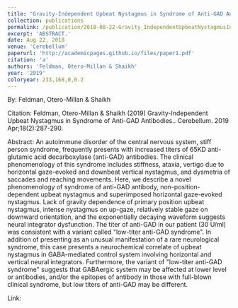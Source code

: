 ```yaml
---
title: "Gravity-Independent Upbeat Nystagmus in Syndrome of Anti-GAD Antibodies."
collection: publications
permalink: /publication/2018-08-22-Gravity_IndependentUpbeatNystagmusInSyndromeOfAnti_GADAntibodie
excerpt: 'ABSTRACT.'
date: Aug 22, 2018
venue: 'Cerebellum'
paperurl: 'http://academicpages.github.io/files/paper1.pdf'
citation: 'a'
authors: 'Feldman, Otero-Millan & Shaikh'
year: '2019'
coloryear: 233,168,0,0.2
---
```


By: Feldman, Otero-Millan & Shaikh

Citation: Feldman, Otero-Millan & Shaikh (2019) Gravity-Independent Upbeat Nystagmus in Syndrome of Anti-GAD Antibodies.. Cerebellum. 2019 Apr;18(2):287-290. 

Abstract: An autoimmune disorder of the central nervous system, stiff person syndrome, frequently presents with increased titers of 65KD anti-glutamic acid decarboxylase (anti-GAD) antibodies. The clinical phenomenology of this syndrome includes stiffness, ataxia, vertigo due to horizontal gaze-evoked and downbeat vertical nystagmus, and dysmetria of saccades and reaching movements. Here, we describe a novel phenomenology of syndrome of anti-GAD antibody, non-position-dependent upbeat nystagmus and superimposed horizontal gaze-evoked nystagmus. Lack of gravity dependence of primary position upbeat nystagmus, intense nystagmus on up-gaze, relatively stable gaze on downward orientation, and the exponentially decaying waveform suggests neural integrator dysfunction. The titer of anti-GAD in our patient (30 U/ml) was consistent with a variant called "low-titer anti-GAD syndrome". In addition of presenting as an unusual manifestation of a rare neurological syndrome, this case presents a neurochemical correlate of upbeat nystagmus in GABA-mediated control system involving horizontal and vertical neural integrators. Furthermore, the variant of "low-titer anti-GAD syndrome" suggests that GABAergic system may be affected at lower level or antibodies, and/or the epitopes of antibody in those with full-blown clinical syndrome, but low titers of anti-GAD may be different.

Link: 
